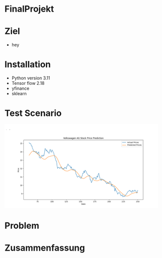 # FinalProjekt

# Ziel
* hey

<mark> </mark>

# Installation

* Python version 3.11  
* Tensor flow 2.18
* yfinance
* sklearn

# Test Scenario

![plot](./image/vw_close_price.png)

# Problem

# Zusammenfassung
